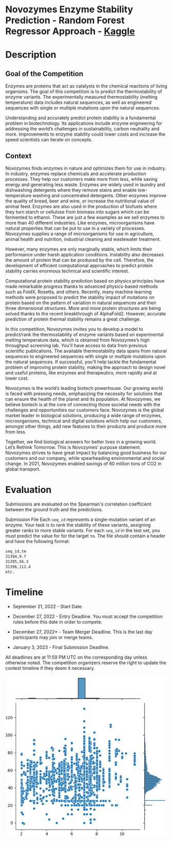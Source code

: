 # Novozymes Enzyme Stability Prediction - Random Forest Regressor Approach - [Kaggle](https://www.kaggle.com/competitions/novozymes-enzyme-stability-prediction/overview)

# Description

## Goal of the Competition

Enzymes are proteins that act as catalysts in the chemical reactions of living organisms. The goal of this competition is to predict the thermostability of enzyme variants. The experimentally measured thermostability (melting temperature) data includes natural sequences, as well as engineered sequences with single or multiple mutations upon the natural sequences.

Understanding and accurately predict protein stability is a fundamental problem in biotechnology. Its applications include enzyme engineering for addressing the world’s challenges in sustainability, carbon neutrality and more. Improvements to enzyme stability could lower costs and increase the speed scientists can iterate on concepts.

## Context

Novozymes finds enzymes in nature and optimizes them for use in industry. In industry, enzymes replace chemicals and accelerate production processes. They help our customers make more from less, while saving energy and generating less waste. Enzymes are widely used in laundry and dishwashing detergents where they remove stains and enable low-temperature washing and concentrated detergents. Other enzymes improve the quality of bread, beer and wine, or increase the nutritional value of animal feed. Enzymes are also used in the production of biofuels where they turn starch or cellulose from biomass into sugars which can be fermented to ethanol. These are just a few examples as we sell enzymes to more than 40 different industries. Like enzymes, microorganisms have natural properties that can be put to use in a variety of processes. Novozymes supplies a range of microorganisms for use in agriculture, animal health and nutrition, industrial cleaning and wastewater treatment.

However, many enzymes are only marginally stable, which limits their performance under harsh application conditions. Instability also decreases the amount of protein that can be produced by the cell. Therefore, the development of efficient computational approaches to predict protein stability carries enormous technical and scientific interest. 

Computational protein stability prediction based on physics principles have made remarkable progress thanks to advanced physics-based methods such as FoldX, Rosetta, and others. Recently, many machine learning methods were proposed to predict the stability impact of mutations on protein based on the pattern of variation in natural sequences and their three dimensional structures. More and more protein structures are being solved thanks to the recent breakthrough of AlphaFold2. However, accurate prediction of protein thermal stability remains a great challenge.

In this competition, Novozymes invites you to develop a model to predict/rank the thermostability of enzyme variants based on experimental melting temperature data, which is obtained from Novozymes’s high throughput screening lab. You’ll have access to data from previous scientific publications. The available thermostability data spans from natural sequences to engineered sequences with single or multiple mutations upon the natural sequences. If successful, you'll help tackle the fundamental problem of improving protein stability, making the approach to design novel and useful proteins, like enzymes and therapeutics, more rapidly and at lower cost.

Novozymes is the world’s leading biotech powerhouse. Our growing world is faced with pressing needs, emphasizing the necessity for solutions that can ensure the health of the planet and its population. At Novozymes, we believe biotech is at the core of connecting those societal needs with the challenges and opportunities our customers face. Novozymes is the global market leader in biological solutions, producing a wide range of enzymes, microorganisms, technical and digital solutions which help our customers, amongst other things, add new features to their products and produce more from less.

Together, we find biological answers for better lives in a growing world. Let’s Rethink Tomorrow. This is Novozymes’ purpose statement. Novozymes strives to have great impact by balancing good business for our customers and our company, while spearheading environmental and social change. In 2021, Novozymes enabled savings of 60 million tons of CO2 in global transport.

# Evaluation

Submissions are evaluated on the Spearman's correlation coefficient between the ground truth and the predictions.

Submission File
Each ```seq_id``` represents a single-mutation variant of an enzyme. Your task is to rank the stability of these variants, assigning greater ranks to more stable variants. For each ```seq_id``` in the test set, you must predict the value for for the target ```tm```. The file should contain a header and have the following format:

```
seq_id,tm
31394,9.7
31395,56.3
31396,112.4
etc.
```

# Timeline

* September 21, 2022 - Start Date.

* December 27, 2022 - Entry Deadline. You must accept the competition rules before this date in order to compete.

* December 27, 2022* - Team Merger Deadline. This is the last day participants may join or merge teams.

* January 3, 2023 - Final Submission Deadline.

All deadlines are at 11:59 PM UTC on the corresponding day unless otherwise noted. The competition organizers reserve the right to update the contest timeline if they deem it necessary.

<!-- Machine Learning AI image -->
<p align="center">
  <img  src="jointplot.png">
</p>
